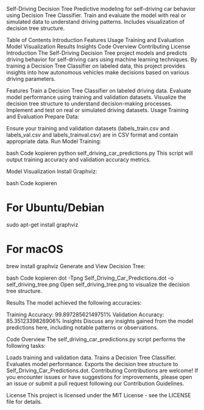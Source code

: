 Self-Driving Decision Tree
Predictive modeling for self-driving car behavior using Decision Tree Classifier. Train and evaluate the model with real or simulated data to understand driving patterns. Includes visualization of decision tree structure.

Table of Contents
Introduction
Features
Usage
Training and Evaluation
Model Visualization
Results
Insights
Code Overview
Contributing
License
Introduction
The Self-Driving Decision Tree project models and predicts driving behavior for self-driving cars using machine learning techniques. By training a Decision Tree Classifier on labeled data, this project provides insights into how autonomous vehicles make decisions based on various driving parameters.

Features
Train a Decision Tree Classifier on labeled driving data.
Evaluate model performance using training and validation datasets.
Visualize the decision tree structure to understand decision-making processes.
Implement and test on real or simulated driving datasets.
Usage
Training and Evaluation
Prepare Data:

Ensure your training and validation datasets (labels_train.csv and labels_val.csv and labels_trainval.csv) are in CSV format and contain appropriate data.
Run Model Training:

bash
Code kopieren
python self_driving_car_predictions.py
This script will output training accuracy and validation accuracy metrics.

Model Visualization
Install Graphviz:

bash
Code kopieren
# For Ubuntu/Debian
sudo apt-get install graphviz

# For macOS
brew install graphviz
Generate and View Decision Tree:

bash
Code kopieren
dot -Tpng Self_Driving_Car_Predictions.dot -o self_driving_tree.png
Open self_driving_tree.png to visualize the decision tree structure.

Results
The model achieved the following accuracies:

Training Accuracy: 99.89728562149751%
Validation Accuracy: 85.3512339826906%
Insights
Discuss any insights gained from the model predictions here, including notable patterns or observations.

Code Overview
The self_driving_car_predictions.py script performs the following tasks:

Loads training and validation data.
Trains a Decision Tree Classifier.
Evaluates model performance.
Exports the decision tree structure to Self_Driving_Car_Predictions.dot.
Contributing
Contributions are welcome! If you encounter issues or have suggestions for improvements, please open an issue or submit a pull request following our Contribution Guidelines.

License
This project is licensed under the MIT License - see the LICENSE file for details.

